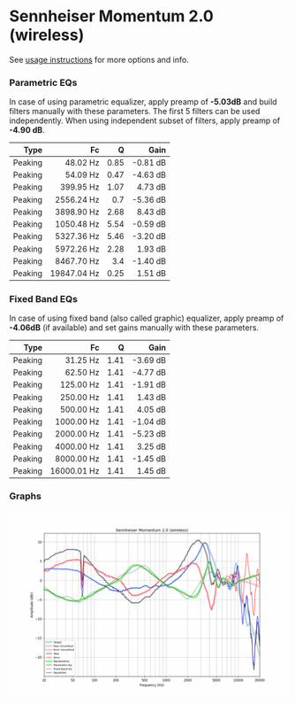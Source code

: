 # Sennheiser Momentum 2.0 (wireless)
See [usage instructions](https://github.com/jaakkopasanen/AutoEq#usage) for more options and info.

### Parametric EQs
In case of using parametric equalizer, apply preamp of **-5.03dB** and build filters manually
with these parameters. The first 5 filters can be used independently.
When using independent subset of filters, apply preamp of **-4.90 dB**.

| Type    | Fc          |    Q | Gain     |
|--------:|------------:|-----:|---------:|
| Peaking | 48.02 Hz    | 0.85 | -0.81 dB |
| Peaking | 54.09 Hz    | 0.47 | -4.63 dB |
| Peaking | 399.95 Hz   | 1.07 | 4.73 dB  |
| Peaking | 2556.24 Hz  | 0.7  | -5.36 dB |
| Peaking | 3898.90 Hz  | 2.68 | 8.43 dB  |
| Peaking | 1050.48 Hz  | 5.54 | -0.59 dB |
| Peaking | 5327.36 Hz  | 5.46 | -3.20 dB |
| Peaking | 5972.26 Hz  | 2.28 | 1.93 dB  |
| Peaking | 8467.70 Hz  | 3.4  | -1.40 dB |
| Peaking | 19847.04 Hz | 0.25 | 1.51 dB  |

### Fixed Band EQs
In case of using fixed band (also called graphic) equalizer, apply preamp of **-4.06dB**
(if available) and set gains manually with these parameters.

| Type    | Fc          |    Q | Gain     |
|--------:|------------:|-----:|---------:|
| Peaking | 31.25 Hz    | 1.41 | -3.69 dB |
| Peaking | 62.50 Hz    | 1.41 | -4.77 dB |
| Peaking | 125.00 Hz   | 1.41 | -1.91 dB |
| Peaking | 250.00 Hz   | 1.41 | 1.43 dB  |
| Peaking | 500.00 Hz   | 1.41 | 4.05 dB  |
| Peaking | 1000.00 Hz  | 1.41 | -1.04 dB |
| Peaking | 2000.00 Hz  | 1.41 | -5.23 dB |
| Peaking | 4000.00 Hz  | 1.41 | 3.25 dB  |
| Peaking | 8000.00 Hz  | 1.41 | -1.45 dB |
| Peaking | 16000.01 Hz | 1.41 | 1.45 dB  |

### Graphs
![](./Sennheiser%20Momentum%202.0%20(wireless).png)